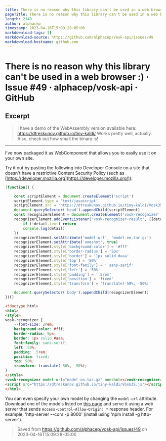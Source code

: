 ```yaml
---
title: There is no reason why this library can't be used in a web browser :) · Issue #49 · alphacep/vosk-api
pageTitle: There is no reason why this library can't be used in a web browser :) · Issue #49 · alphacep/vosk-api · GitHub
length: 2148
author: alphacep
timestamp: 2023-04-16T15:09:28-05:00
markdownload-tags: []
markdownload-source: https://github.com/alphacep/vosk-api/issues/49
markdownload-hostname: github.com
---
```


# There is no reason why this library can't be used in a web browser :) · Issue #49 · alphacep/vosk-api · GitHub

## Excerpt
> I have a demo of the WebAssembly version available here: https://dtreskunov.github.io/tiny-kaldi/ Works pretty well, actually. Also, check out how small the binary is!

---
I've now packaged it as WebComponent that allows you to easily use it on your own site.

Try it out by pasting the following into Developer Console on a site that doesn't have a restrictive Content Security Policy (such as [https://developer.mozilla.org](https://developer.mozilla.org/)):

```js
(function() {

    const scriptElement = document.createElement('script')
    scriptElement.type = 'text/javascript'
    scriptElement.src = 'https://dtreskunov.github.io/tiny-kaldi/VoskJS.js'
    document.querySelector('head').appendChild(scriptElement)
    const recognizerElement = document.createElement('vosk-recognizer')
    recognizerElement.addEventListener('vosk-recognizer-result', ({detail}) => {
        if (!detail.text) return
        console.log(detail)
    })
    recognizerElement.setAttribute('model-url', 'model-en.tar.gz')
    recognizerElement.setAttribute('oneshot', true)
    recognizerElement.style['background-color'] = '#fff'
    recognizerElement.style['border-radius'] = '5px'
    recognizerElement.style['border'] = '1px solid #aaa'
    recognizerElement.style['top'] = '50%'
    recognizerElement.style['font-family'] = ' sans-serif'
    recognizerElement.style['left'] = '50%'
    recognizerElement.style['padding'] = '.5rem'
    recognizerElement.style['position'] = 'fixed'
    recognizerElement.style['transform'] = 'translate(-50%, -50%)'

    document.querySelector('body').appendChild(recognizerElement)
})()
```

```html
<!doctype html>
<html>
<style>
vosk-recognizer {
    --font-size: 2rem;
    background-color: #fff;
    border-radius: 5px;
    border: 1px solid #aaa;
    font-family: sans-serif;
    left: 50%;
    padding: .5rem;
    position: fixed;
    top: 50%;
    transform: translate(-50%, -50%);
}
</style>
<vosk-recognizer model-url="model-en.tar.gz" oneshot></vosk-recognizer>
<script src="https://dtreskunov.github.io/tiny-kaldi/VoskJS.js"></script>
</html>
```

You can even specify your own model by changing the `model-url` attribute. Download one of the models listed on [this page](https://github.com/alphacep/vosk-api/blob/master/doc/models.md) and serve it using a web server that sends `Access-Control-Allow-Origin: *` response header. For example, 'http-server --cors -p 8000' (install using 'npm install -g http-server').

> Saved from https://github.com/alphacep/vosk-api/issues/49 on 2023-04-16T15:09:28-05:00